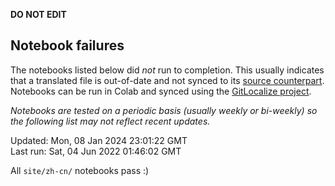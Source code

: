__DO NOT EDIT__

## Notebook failures

The notebooks listed below did *not* run to completion. This usually indicates
that a translated file is out-of-date and not synced to its
[source counterpart](../en-snapshot/). Notebooks can be run in Colab and synced
using the [GitLocalize project](https://gitlocalize.com/tensorflow/docs-l10n).

*Notebooks are tested on a periodic basis (usually weekly or bi-weekly) so the
following list may not reflect recent updates.*

Updated: Mon, 08 Jan 2024 23:01:22 GMT<br/>
Last run: Sat, 04 Jun 2022 01:46:02 GMT

All <code>site/zh-cn/</code> notebooks pass :)

